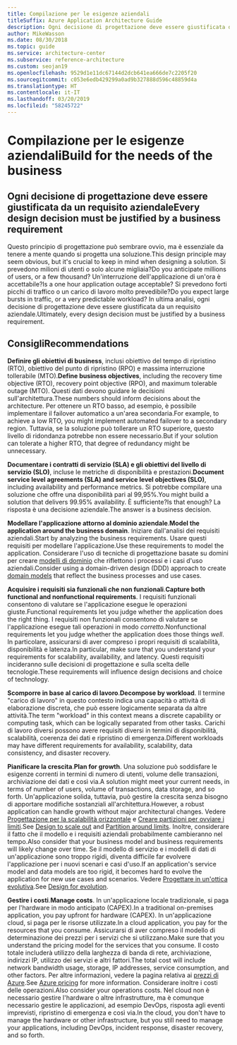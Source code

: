 ```yaml
---
title: Compilazione per le esigenze aziendali
titleSuffix: Azure Application Architecture Guide
description: Ogni decisione di progettazione deve essere giustificata da un requisito aziendale.
author: MikeWasson
ms.date: 08/30/2018
ms.topic: guide
ms.service: architecture-center
ms.subservice: reference-architecture
ms.custom: seojan19
ms.openlocfilehash: 9529d1e11dc67144d2dcb641ea666de7c2205f20
ms.sourcegitcommit: c053e6edb429299a0ad9b327888d596c48859d4a
ms.translationtype: HT
ms.contentlocale: it-IT
ms.lasthandoff: 03/20/2019
ms.locfileid: "58245722"
---
```

# <a name="build-for-the-needs-of-the-business"></a><span data-ttu-id="65dab-103">Compilazione per le esigenze aziendali</span><span class="sxs-lookup"><span data-stu-id="65dab-103">Build for the needs of the business</span></span>

## <a name="every-design-decision-must-be-justified-by-a-business-requirement"></a><span data-ttu-id="65dab-104">Ogni decisione di progettazione deve essere giustificata da un requisito aziendale</span><span class="sxs-lookup"><span data-stu-id="65dab-104">Every design decision must be justified by a business requirement</span></span>

<span data-ttu-id="65dab-105">Questo principio di progettazione può sembrare ovvio, ma è essenziale da tenere a mente quando si progetta una soluzione.</span><span class="sxs-lookup"><span data-stu-id="65dab-105">This design principle may seem obvious, but it's crucial to keep in mind when designing a solution.</span></span> <span data-ttu-id="65dab-106">Si prevedono milioni di utenti o solo alcune migliaia?</span><span class="sxs-lookup"><span data-stu-id="65dab-106">Do you anticipate millions of users, or a few thousand?</span></span> <span data-ttu-id="65dab-107">Un'interruzione dell'applicazione di un'ora è accettabile?</span><span class="sxs-lookup"><span data-stu-id="65dab-107">Is a one hour application outage acceptable?</span></span> <span data-ttu-id="65dab-108">Si prevedono forti picchi di traffico o un carico di lavoro molto prevedibile?</span><span class="sxs-lookup"><span data-stu-id="65dab-108">Do you expect large bursts in traffic, or a very predictable workload?</span></span> <span data-ttu-id="65dab-109">In ultima analisi, ogni decisione di progettazione deve essere giustificata da un requisito aziendale.</span><span class="sxs-lookup"><span data-stu-id="65dab-109">Ultimately, every design decision must be justified by a business requirement.</span></span>

## <a name="recommendations"></a><span data-ttu-id="65dab-110">Consigli</span><span class="sxs-lookup"><span data-stu-id="65dab-110">Recommendations</span></span>

<span data-ttu-id="65dab-111">**Definire gli obiettivi di business**, inclusi obiettivo del tempo di ripristino (RTO), obiettivo del punto di ripristino (RPO) e massima interruzione tollerabile (MTO).</span><span class="sxs-lookup"><span data-stu-id="65dab-111">**Define business objectives**, including the recovery time objective (RTO), recovery point objective (RPO), and maximum tolerable outage (MTO).</span></span> <span data-ttu-id="65dab-112">Questi dati devono guidare le decisioni sull'architettura.</span><span class="sxs-lookup"><span data-stu-id="65dab-112">These numbers should inform decisions about the architecture.</span></span> <span data-ttu-id="65dab-113">Per ottenere un RTO basso, ad esempio, è possibile implementare il failover automatico a un'area secondaria.</span><span class="sxs-lookup"><span data-stu-id="65dab-113">For example, to achieve a low RTO, you might implement automated failover to a secondary region.</span></span> <span data-ttu-id="65dab-114">Tuttavia, se la soluzione può tollerare un RTO superiore, questo livello di ridondanza potrebbe non essere necessario.</span><span class="sxs-lookup"><span data-stu-id="65dab-114">But if your solution can tolerate a higher RTO, that degree of redundancy might be unnecessary.</span></span>

<span data-ttu-id="65dab-115">**Documentare i contratti di servizio (SLA) e gli obiettivi del livello di servizio (SLO)**, incluse le metriche di disponibilità e prestazioni.</span><span class="sxs-lookup"><span data-stu-id="65dab-115">**Document service level agreements (SLA) and service level objectives (SLO)**, including availability and performance metrics.</span></span> <span data-ttu-id="65dab-116">Si potrebbe compilare una soluzione che offre una disponibilità pari al 99,95%.</span><span class="sxs-lookup"><span data-stu-id="65dab-116">You might build a solution that delivers 99.95% availability.</span></span> <span data-ttu-id="65dab-117">È sufficiente?</span><span class="sxs-lookup"><span data-stu-id="65dab-117">Is that enough?</span></span> <span data-ttu-id="65dab-118">La risposta è una decisione aziendale.</span><span class="sxs-lookup"><span data-stu-id="65dab-118">The answer is a business decision.</span></span>

<span data-ttu-id="65dab-119">**Modellare l'applicazione attorno al dominio aziendale**.</span><span class="sxs-lookup"><span data-stu-id="65dab-119">**Model the application around the business domain**.</span></span> <span data-ttu-id="65dab-120">Iniziare dall'analisi dei requisiti aziendali.</span><span class="sxs-lookup"><span data-stu-id="65dab-120">Start by analyzing the business requirements.</span></span> <span data-ttu-id="65dab-121">Usare questi requisiti per modellare l'applicazione.</span><span class="sxs-lookup"><span data-stu-id="65dab-121">Use these requirements to model the application.</span></span> <span data-ttu-id="65dab-122">Considerare l'uso di tecniche di progettazione basate su domini per creare [modelli di dominio][domain-model] che riflettono i processi e i casi d'uso aziendali.</span><span class="sxs-lookup"><span data-stu-id="65dab-122">Consider using a domain-driven design (DDD) approach to create [domain models][domain-model] that reflect the business processes and use cases.</span></span>

<span data-ttu-id="65dab-123">**Acquisire i requisiti sia funzionali che non funzionali**.</span><span class="sxs-lookup"><span data-stu-id="65dab-123">**Capture both functional and nonfunctional requirements**.</span></span> <span data-ttu-id="65dab-124">I requisiti funzionali consentono di valutare se l'applicazione esegue le operazioni giuste.</span><span class="sxs-lookup"><span data-stu-id="65dab-124">Functional requirements let you judge whether the application does the right thing.</span></span> <span data-ttu-id="65dab-125">I requisiti non funzionali consentono di valutare se l'applicazione esegue tali operazioni in modo *corretto*.</span><span class="sxs-lookup"><span data-stu-id="65dab-125">Nonfunctional requirements let you judge whether the application does those things *well*.</span></span> <span data-ttu-id="65dab-126">In particolare, assicurarsi di aver compreso i propri requisiti di scalabilità, disponibilità e latenza.</span><span class="sxs-lookup"><span data-stu-id="65dab-126">In particular, make sure that you understand your requirements for scalability, availability, and latency.</span></span> <span data-ttu-id="65dab-127">Questi requisiti incideranno sulle decisioni di progettazione e sulla scelta delle tecnologie.</span><span class="sxs-lookup"><span data-stu-id="65dab-127">These requirements will influence design decisions and choice of technology.</span></span>

<span data-ttu-id="65dab-128">**Scomporre in base al carico di lavoro**.</span><span class="sxs-lookup"><span data-stu-id="65dab-128">**Decompose by workload**.</span></span> <span data-ttu-id="65dab-129">Il termine "carico di lavoro" in questo contesto indica una capacità o attività di elaborazione discreta, che può essere logicamente separata da altre attività.</span><span class="sxs-lookup"><span data-stu-id="65dab-129">The term "workload" in this context means a discrete capability or computing task, which can be logically separated from other tasks.</span></span> <span data-ttu-id="65dab-130">Carichi di lavoro diversi possono avere requisiti diversi in termini di disponibilità, scalabilità, coerenza dei dati e ripristino di emergenza.</span><span class="sxs-lookup"><span data-stu-id="65dab-130">Different workloads may have different requirements for availability, scalability, data consistency, and disaster recovery.</span></span>

<span data-ttu-id="65dab-131">**Pianificare la crescita**.</span><span class="sxs-lookup"><span data-stu-id="65dab-131">**Plan for growth**.</span></span> <span data-ttu-id="65dab-132">Una soluzione può soddisfare le esigenze correnti in termini di numero di utenti, volume delle transazioni, archiviazione dei dati e così via.</span><span class="sxs-lookup"><span data-stu-id="65dab-132">A solution might meet your current needs, in terms of number of users, volume of transactions, data storage, and so forth.</span></span> <span data-ttu-id="65dab-133">Un'applicazione solida, tuttavia, può gestire la crescita senza bisogno di apportare modifiche sostanziali all'architettura.</span><span class="sxs-lookup"><span data-stu-id="65dab-133">However, a robust application can handle growth without major architectural changes.</span></span> <span data-ttu-id="65dab-134">Vedere [Progettazione per la scalabilità orizzontale](scale-out.md) e [Creare partizioni per ovviare i limiti](partition.md).</span><span class="sxs-lookup"><span data-stu-id="65dab-134">See [Design to scale out](scale-out.md) and [Partition around limits](partition.md).</span></span> <span data-ttu-id="65dab-135">Inoltre, considerare il fatto che il modello e i requisiti aziendali probabilmente cambieranno nel tempo.</span><span class="sxs-lookup"><span data-stu-id="65dab-135">Also consider that your business model and business requirements will likely change over time.</span></span> <span data-ttu-id="65dab-136">Se il modello di servizio e i modelli di dati di un'applicazione sono troppo rigidi, diventa difficile far evolvere l'applicazione per i nuovi scenari e casi d'uso.</span><span class="sxs-lookup"><span data-stu-id="65dab-136">If an application's service model and data models are too rigid, it becomes hard to evolve the application for new use cases and scenarios.</span></span> <span data-ttu-id="65dab-137">Vedere [Progettare in un'ottica evolutiva](design-for-evolution.md).</span><span class="sxs-lookup"><span data-stu-id="65dab-137">See [Design for evolution](design-for-evolution.md).</span></span>

<span data-ttu-id="65dab-138">**Gestire i costi**.</span><span class="sxs-lookup"><span data-stu-id="65dab-138">**Manage costs**.</span></span> <span data-ttu-id="65dab-139">In un'applicazione locale tradizionale, si paga per l'hardware in modo anticipato (CAPEX).</span><span class="sxs-lookup"><span data-stu-id="65dab-139">In a traditional on-premises application, you pay upfront for hardware (CAPEX).</span></span> <span data-ttu-id="65dab-140">In un'applicazione cloud, si paga per le risorse utilizzate.</span><span class="sxs-lookup"><span data-stu-id="65dab-140">In a cloud application, you pay for the resources that you consume.</span></span> <span data-ttu-id="65dab-141">Assicurarsi di aver compreso il modello di determinazione dei prezzi per i servizi che si utilizzano.</span><span class="sxs-lookup"><span data-stu-id="65dab-141">Make sure that you understand the pricing model for the services that you consume.</span></span> <span data-ttu-id="65dab-142">Il costo totale includerà utilizzo della larghezza di banda di rete, archiviazione, indirizzi IP, utilizzo dei servizi e altri fattori.</span><span class="sxs-lookup"><span data-stu-id="65dab-142">The total cost will include network bandwidth usage, storage, IP addresses, service consumption, and other factors.</span></span> <span data-ttu-id="65dab-143">Per altre informazioni, vedere la pagina relativa ai [prezzi di Azure][pricing].</span><span class="sxs-lookup"><span data-stu-id="65dab-143">See [Azure pricing][pricing] for more information.</span></span> <span data-ttu-id="65dab-144">Considerare inoltre i costi delle operazioni.</span><span class="sxs-lookup"><span data-stu-id="65dab-144">Also consider your operations costs.</span></span> <span data-ttu-id="65dab-145">Nel cloud non è necessario gestire l'hardware o altre infrastrutture, ma è comunque necessario gestire le applicazioni, ad esempio DevOps, risposta agli eventi imprevisti, ripristino di emergenza e così via.</span><span class="sxs-lookup"><span data-stu-id="65dab-145">In the cloud, you don't have to manage the hardware or other infrastructure, but you still need to manage your applications, including DevOps, incident response, disaster recovery, and so forth.</span></span>

[domain-model]: https://martinfowler.com/eaaCatalog/domainModel.html
[pricing]: https://azure.microsoft.com/pricing/
